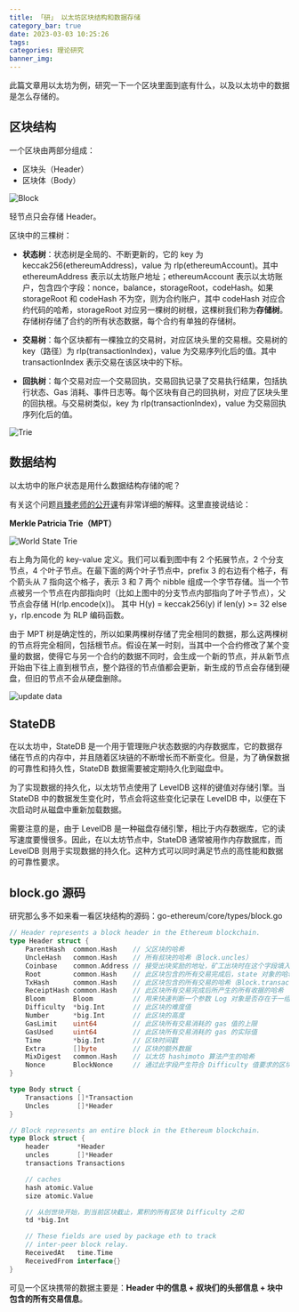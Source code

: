 ```yaml
---
title: 「研」 以太坊区块结构和数据存储
category_bar: true
date: 2023-03-03 10:25:26
tags:
categories: 理论研究
banner_img:
---
```


此篇文章用以太坊为例，研究一下一个区块里面到底有什么，以及以太坊中的数据是怎么存储的。

<!-- more -->

## 区块结构

一个区块由两部分组成：

* 区块头（Header）
* 区块体（Body）

![Block](1.png)

轻节点只会存储 Header。

区块中的三棵树：

* **状态树**：状态树是全局的、不断更新的，它的 key 为 keccak256(ethereumAddress)，value 为 rlp(ethereumAccount)。其中 ethereumAddress 表示以太坊账户地址；ethereumAccount 表示以太坊账户，包含四个字段：nonce，balance，storageRoot，codeHash。如果 storageRoot 和 codeHash 不为空，则为合约账户，其中 codeHash 对应合约代码的哈希，storageRoot 对应另一棵树的树根，这棵树我们称为**存储树**。存储树存储了合约的所有状态数据，每个合约有单独的存储树。

* **交易树**：每个区块都有一棵独立的交易树，对应区块头里的交易根。交易树的 key（路径）为 rlp(transactionIndex)，value 为交易序列化后的值。其中 transactionIndex 表示交易在该区块中的下标。

* **回执树**：每个交易对应一个交易回执，交易回执记录了交易执行结果，包括执行状态、Gas 消耗、事件日志等。每个区块有自己的回执树，对应了区块头里的回执根。与交易树类似，key 为 rlp(transactionIndex)，value 为交易回执序列化后的值。

![Trie](2.png)

## 数据结构

以太坊中的账户状态是用什么数据结构存储的呢？

有关这个问题[肖臻老师的公开课](https://www.bilibili.com/video/BV1Vt411X7JF?p=16)有非常详细的解释。这里直接说结论：

**Merkle Patricia Trie（MPT）**

![World State Trie](3.png)

右上角为简化的 key-value 定义。我们可以看到图中有 2 个拓展节点，2 个分支节点，4 个叶子节点。在最下面的两个叶子节点中，prefix 3 的右边有个格子，有个箭头从 7 指向这个格子，表示 3 和 7 两个 nibble 组成一个字节存储。当一个节点被另一个节点在内部指向时（比如上图中的分支节点内部指向了叶子节点），父节点会存储 H(rlp.encode(x))。
其中 H(y) = keccak256(y) if len(y) >= 32 else y，rlp.encode 为 RLP 编码函数。

由于 MPT 树是确定性的，所以如果两棵树存储了完全相同的数据，那么这两棵树的节点将完全相同，包括根节点。假设在某一时刻，当其中一个合约修改了某个变量的数据，使得它与另一个合约的数据不同时，会生成一个新的节点，并从新节点开始由下往上直到根节点，整个路径的节点值都会更新，新生成的节点会存储到硬盘，但旧的节点不会从硬盘删除。

![update data](4.png)

## StateDB

在以太坊中，StateDB 是一个用于管理账户状态数据的内存数据库，它的数据存储在节点的内存中，并且随着区块链的不断增长而不断变化。但是，为了确保数据的可靠性和持久性，StateDB 数据需要被定期持久化到磁盘中。

为了实现数据的持久化，以太坊节点使用了 LevelDB 这样的键值对存储引擎。当 StateDB 中的数据发生变化时，节点会将这些变化记录在 LevelDB 中，以便在下次启动时从磁盘中重新加载数据。

需要注意的是，由于 LevelDB 是一种磁盘存储引擎，相比于内存数据库，它的读写速度要慢很多。因此，在以太坊节点中，StateDB 通常被用作内存数据库，而 LevelDB 则用于实现数据的持久化。这种方式可以同时满足节点的高性能和数据的可靠性要求。

## block.go 源码

研究那么多不如来看一看区块结构的源码：go-ethereum/core/types/block.go

```go
// Header represents a block header in the Ethereum blockchain.
type Header struct {
	ParentHash  common.Hash    // 父区块的哈希
    UncleHash   common.Hash    // 所有叔块的哈希（Block.uncles）
    Coinbase    common.Address // 接受出块奖励的地址，矿工出块时在这个字段填入自己的地址
    Root        common.Hash    // 此区块包含的所有交易完成后，state 对象的哈希值
    TxHash      common.Hash    // 此区块包含的所有交易的哈希（Block.transactions）
    ReceiptHash common.Hash    // 此区块所有交易完成后所产生的所有收据的哈希
    Bloom       Bloom          // 用来快速判断一个参数 Log 对象是否存在于一组已知的 Log 集合中
    Difficulty  *big.Int       // 此区块的难度值
    Number      *big.Int       // 此区块的高度
    GasLimit    uint64         // 此区块所有交易消耗的 gas 值的上限
    GasUsed     uint64         // 此区块所有交易消耗的 gas 的实际值
    Time        *big.Int       // 区块时间戳
    Extra       []byte         // 区块的额外数据
    MixDigest   common.Hash    // 以太坊 hashimoto 算法产生的哈希
    Nonce       BlockNonce     // 通过此字段产生符合 Difficulty 值要求的区块哈希
}

type Body struct {
	Transactions []*Transaction
	Uncles       []*Header
}

// Block represents an entire block in the Ethereum blockchain.
type Block struct {
	header       *Header
	uncles       []*Header
	transactions Transactions

	// caches
	hash atomic.Value
	size atomic.Value

	// 从创世块开始，到当前区块截止，累积的所有区块 Difficulty 之和
	td *big.Int

	// These fields are used by package eth to track
	// inter-peer block relay.
	ReceivedAt   time.Time
	ReceivedFrom interface{}
}
```

可见一个区块携带的数据主要是：**Header 中的信息 + 叔块们的头部信息 + 块中包含的所有交易信息**。